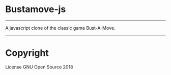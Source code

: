 # Bustamove-js
---------------
A javascript clone of the classic game Bust-A-Move.

---------------
# Copyright 
License GNU Open Source 2018
